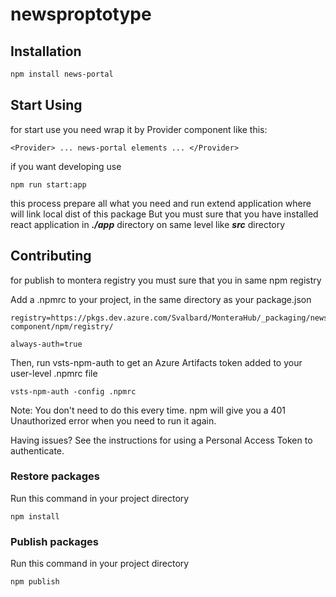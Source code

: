 # newsproptotype

## Installation

```bash
npm install news-portal
```
## Start Using
for start use  you need wrap it by Provider component like this:
```
<Provider> ... news-portal elements ... </Provider>
```
if you want developing use 
```
npm run start:app
```
this process prepare all what you need and run extend application where will link local dist of this package
But you must sure that you have installed react 
application in ***./app*** directory on same level like ***src*** directory

## Contributing

for publish to montera registry you must sure that you in same npm registry

Add a .npmrc to your project, in the same directory as your package.json
```
registry=https://pkgs.dev.azure.com/Svalbard/MonteraHub/_packaging/news-component/npm/registry/

always-auth=true
```
Then, run vsts-npm-auth to get an Azure Artifacts token added to your user-level .npmrc file
```
vsts-npm-auth -config .npmrc
```
Note: You don't need to do this every time. npm will give you a 401 Unauthorized error when you need to run it again.

Having issues? See the instructions for using a Personal Access Token to authenticate.

### Restore packages
Run this command in your project directory
```
npm install
```

### Publish packages
Run this command in your project directory
```
npm publish
```
